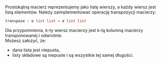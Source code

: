 Prostokątną macierz reprezentujemy jako listę wierszy, a każdy wiersz jest listą elementów. Należy zaimplementować operację transpozycji macierzy:
```ml
transpose : α list list → α list list
```
Dla przypomnienia, k-ty wiersz macierzy jest k-tą kolumną macierzy transponowanej i odwrotnie.  
Możesz założyć, że:
 * dana lista jest niepusta,  
 * listy składowe są niepuste i są wszystkie tej samej długości.
